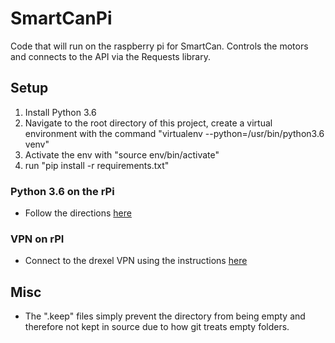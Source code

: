 SmartCanPi
==========
Code that will run on the raspberry pi for SmartCan.
Controls the motors and connects to the API via the Requests library.

Setup
-----
1) Install Python 3.6
2) Navigate to the root directory of this project, create a virtual environment with the command "virtualenv --python=/usr/bin/python3.6 venv"
3) Activate the env with "source env/bin/activate"
4) run "pip install -r requirements.txt"

### Python 3.6 on the rPi
- Follow the directions [here](https://stackoverflow.com/questions/41328451/ssl-module-in-python-is-not-available-when-installing-package-with-pip3)

### VPN on rPI
- Connect to the drexel VPN using the instructions [here](https://cs.uwaterloo.ca/twiki/view/CF/OpenConnect)

Misc
----
- The ".keep" files simply prevent the directory from being empty and therefore not kept in source due to how git treats empty folders.
